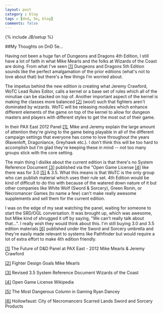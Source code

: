 ```yaml
---
layout: post
category : blog
tags : [dnd, 5e, blog]
comments: false
---
```

{% include JB/setup %}

##My Thoughts on DnD 5e...

Having not been a huge fan of Dungeons and Dragons 4th Edition, I
still have a lot of faith in what Mike Mearls and the folks at Wizards
of the Coast are doing.  From what I've seen
[\[1\]](http://www.youtube.com/watch?feature=player_embedded&v=Yoa_xQTya8Y)
Dungeons and Dragons 5th Edition sounds like the perfect amalgamation
of the prior editions (what's not to love about that) but there's a
few things I'm worried about.

The impetus behind the new edition is creating what Jeremy Crawford,
WoTC Lead Rules Editor, calls a kernel or a base set of rules which
all of the minutiae can be stacked on top of. Another important aspect
of the kernel is making the classes more balanced
[\[2\]](http://wizards.com/dnd/Article.aspx?x=dnd/4ll/20120430) (woo!)
such that fighters aren't dominated by wizards. WoTC will be releasing
modules which enhance different elements of the game on top of the
kernel to allow for dungeon masters and players with different styles
to get the most out of their game.

In their PAX East 2012 Panel
[\[1\]](http://www.youtube.com/watch?feature=player_embedded&v=Yoa_xQTya8Y),
Mike and Jeremy explain the large amount of attention they're giving
to the game being playable in all of the different campaign settings
that everyone has come to love throughout the years (Ravenloft,
Dragonlance, Greyhawk etc.). I don't think this will be too hard to
accomplish but I'm glad they're keeping these in mind -- not too many
groups stick with the core setting.

The main thing I dislike about the current edition is that there's no
System Reference Document
[\[3\]](http://www.wizards.com/default.asp?x=d20/article/srd35)
published via the "Open Game License
[\[4\]](http://en.wikipedia.org/wiki/Open_Game_License) like there was
for 3.0
[\[5\]](http://www.wizards.com/dnd/article.asp?x=dnd/md/md20020228e) &
3.5. What this means is that WoTC is the only group who can publish
material which uses their rule set. 4th Edition would be kind of
difficult to do this with because of the watered down nature of it but
other companies like White Wolf (Sword & Sorcery), Green Ronin, or
Necromancer Games (to name a few) can't make really awesome
supplements and sell them for the current edition.

I was on the edge of my seat watching the panel, waiting for someone
to start the SRD/OGL conversation. It was brought up, which was
awesome, but Mike kind of shrugged it off by saying, "We can't really
talk about that...". I really wish they would think about this. I'm
still buying 3.0 and 3.5 edition materials
[\[6\]](http://scarn.wikia.com/wiki/Hollowfaust:_City_of_Necromancers)
published under the Sword and Sorcery umbrella and they're easily made
relevant to systems like Pathfinder but would require a lot of extra
effort to make 4th edition friendly.

[\[1\]](http://www.youtube.com/watch?feature=player_embedded&v=Yoa_xQTya8Y) The Future of D&D Panel at PAX East - 2012
    Mike Mearls & Jeremy Crawford

[\[2\]](http://wizards.com/dnd/Article.aspx?x=dnd/4ll/20120430)  Fighter Design Goals
    Mike Mearls

[\[3\]](http://www.wizards.com/default.asp?x=d20/article/srd35) Revised 3.5 System Reference Document
    Wizards of the Coast

[\[4\]](http://en.wikipedia.org/wiki/Open_Game_License) Open Game License
    Wikipedia

[[5]](http://www.wizards.com/dnd/article.asp?x=dnd/md/md20020228e) The Most Dangerous Column in Gaming
    Ryan Dancey

[\[6\]](http://scarn.wikia.com/wiki/Hollowfaust:_City_of_Necromancers) Hollowfaust: City of Necromancers
    Scarred Lands Sword and Sorcery Products
